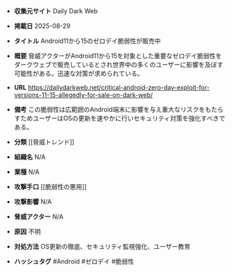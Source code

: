 - **収集元サイト**
Daily Dark Web

- **掲載日**
2025-08-29

- **タイトル**
Android11から15のゼロデイ脆弱性が販売中

- **概要**
脅威アクターがAndroid11から15を対象とした重要なゼロデイ脆弱性をダークウェブで販売しているとされ世界中の多くのユーザーに影響を及ぼす可能性がある。迅速な対策が求められている。

- **URL**
https://dailydarkweb.net/critical-android-zero-day-exploit-for-versions-11-15-allegedly-for-sale-on-dark-web/

- **備考**
この脆弱性は広範囲のAndroid端末に影響を与え重大なリスクをもたらすためユーザーはOSの更新を速やかに行いセキュリティ対策を強化すべきである。

- **分類**
[[脅威トレンド]]

- **組織名**
N/A

- **業種**
N/A

- **攻撃手口**
[[脆弱性の悪用]]

- **攻撃影響**
N/A

- **脅威アクター**
N/A

- **原因**
不明

- **対処方法**
OS更新の徹底、セキュリティ監視強化、ユーザー教育

- **ハッシュタグ**
#Android #ゼロデイ #脆弱性
